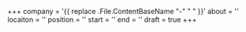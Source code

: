 +++
company = '{{ replace .File.ContentBaseName "-" " " }}'
about = ''
locaiton = ''
position = ''
start = ''
end = ''
draft = true
+++

